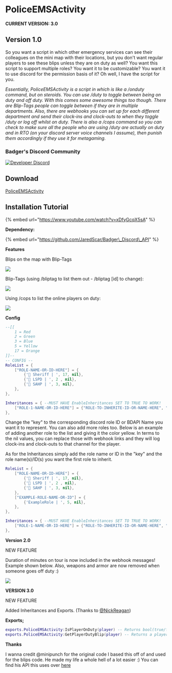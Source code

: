 # PoliceEMSActivity

**CURRENT VERSION: 3.0**

## **Version 1.0** 

So you want a script in which other emergency services can see their colleagues on the mini map with their locations, but you don't want regular players to see these blips unless they are on duty as well? You want this script to support multiple roles? You want it to be customizable? You want it to use discord for the permission basis of it? Oh well, I have the script for you.

_Essentially, PoliceEMSActivity is a script in which is like a /onduty command, but on steroids. You can use /duty to toggle between being on duty and off duty. With this comes some awesome things too though. There are Blip-Tags people can toggle between if they are in multiple departments. Also, there are webhooks you can set up for each different department and send their clock-ins and clock-outs to when they toggle /duty or log off whilst on duty. There is also a /cops command so you can check to make sure all the people who are using /duty are actually on duty and in RTO \(on your discord server voice channels I assume\), then punish them accordingly if they use it for metagaming._

### Badger's Discord Community

[![Developer Discord](https://discordapp.com/api/guilds/597445834153525298/widget.png?style=banner4)](https://discord.com/invite/WjB5VFz)

## **Download**

 [PoliceEMSActivity](https://github.com/TheWolfBadger/PoliceEMSActivity)

## **Installation Tutorial** 

{% embed url="https://www.youtube.com/watch?v=xDfyGcqX5sA" %}

**Dependency:** 

{% embed url="https://github.com/JaredScar/Badger\_Discord\_API" %}

**Features** 

Blips on the map with Blip-Tags

![](https://i.gyazo.com/47fd9b1214ab90f3fe0e5ffab28fb892.png)

Blip-Tags \(using /bliptag to list them out - /bliptag \[id\] to change\): 

![](https://i.gyazo.com/5039d464bab28edb0457528be8b388e5.png)

Using /cops to list the online players on duty: 

![](https://i.gyazo.com/fc94e5f06e2f18a08aa28d0aacebc063.png)



**Config**

```lua
--[[
    1 = Red
    2 = Green
    3 = Blue
    5 = Yellow
    17 = Orange
]]--
-- CONFIG --
RoleList = { 
    ["ROLE-NAME-OR-ID-HERE"] = {
        {'👮 Sheriff | ', 17, nil},
        {'👮 LSPD | ', 2 , nil},
        {'👮 SAHP | ', 3, nil},
    },
},

Inheritances = { --MUST HAVE EnableInheritances SET TO TRUE TO WORK!
    ["ROLE-1-NAME-OR-ID-HERE"] = {"ROLE-TO-INHERITE-ID-OR-NAME-HERE", "ANOTHER-ROLE-TO-INHERITE-ID-OR-NAME-HERE",},
},
```

Change the "key" to the corresponding discord role ID or BDAPI Name you want it to represent. You can also add more roles too. Below is an example of adding another role to the list and giving it the color yellow. In terms to the nil values, you can replace those with webhook links and they will log clock-ins and clock-outs to that channel for the player.

As for the Inheritances simply add the role name or ID in the "key" and the role name(s)/ID(s) you want the first role to inherit.

```lua
RoleList = { 
    ["ROLE-NAME-OR-ID-HERE"] = {
        {'👮 Sheriff | ', 17, nil},
        {'👮 LSPD | ', 2 , nil},
        {'👮 SAHP | ', 3, nil},
    },
    ["EXAMPLE-ROLE-NAME-OR-ID"] = {
        {'ExampleRole | ', 5, nil},
    },
},

Inheritances = { --MUST HAVE EnableInheritances SET TO TRUE TO WORK!
    ["ROLE-1-NAME-OR-ID-HERE"] = {"ROLE-TO-INHERITE-ID-OR-NAME-HERE", "ANOTHER-ROLE-TO-INHERITE-ID-OR-NAME-HERE",},
},
```

**Version 2.0** 

NEW FEATURE

Duration of minutes on tour is now included in the webhook messages! Example shown below. Also, weapons and armor are now removed when someone goes off duty :\)

![](https://i.gyazo.com/70c849fce1be1d54c9ccd822744a1ae3.png)

**VERSION 3.0**

NEW FEATURE

Added Inheritances and Exports. (Thanks to [@NickReagan](https://github.com/NickReagan))

**Exports;**
```lua
exports.PoliceEMSActivity:IsPlayerOnDuty(player) -- Returns bool(true/false) SERVER SIDE ONLY
exports.PoliceEMSActivity:GetPlayerDutyBlip(player) -- Returns a player's active duty blip as a string. SERVER SIDE ONLY
```

**Thanks** 

I wanna credit @minipunch for the original code I based this off of and used for the blips code. He made my life a whole hell of a lot easier :\) You can find his API this uses over [here](https://forum.cfx.re/t/release-emergencyblips/493022)

